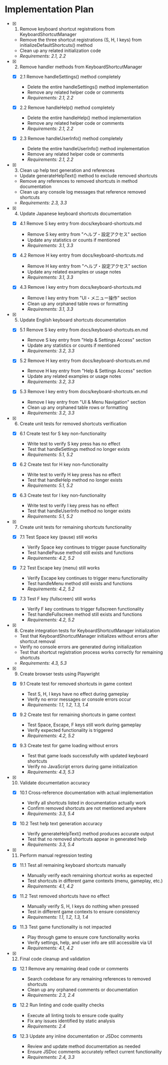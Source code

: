 # Implementation Plan

- [x] 1. Remove keyboard shortcut registrations from KeyboardShortcutManager
  - Remove the three shortcut registrations (S, H, I keys) from initializeDefaultShortcuts() method
  - Clean up any related initialization code
  - _Requirements: 2.1, 2.2_

- [x] 2. Remove handler methods from KeyboardShortcutManager
  - [x] 2.1 Remove handleSettings() method completely
    - Delete the entire handleSettings() method implementation
    - Remove any related helper code or comments
    - _Requirements: 2.1, 2.2_

  - [x] 2.2 Remove handleHelp() method completely  
    - Delete the entire handleHelp() method implementation
    - Remove any related helper code or comments
    - _Requirements: 2.1, 2.2_

  - [x] 2.3 Remove handleUserInfo() method completely
    - Delete the entire handleUserInfo() method implementation  
    - Remove any related helper code or comments
    - _Requirements: 2.1, 2.2_

- [x] 3. Clean up help text generation and references
  - Update generateHelpText() method to exclude removed shortcuts
  - Remove any references to removed shortcuts in method documentation
  - Clean up any console log messages that reference removed shortcuts
  - _Requirements: 2.3, 3.3_

- [x] 4. Update Japanese keyboard shortcuts documentation
  - [x] 4.1 Remove S key entry from docs/keyboard-shortcuts.md
    - Remove S key entry from "ヘルプ・設定アクセス" section
    - Update any statistics or counts if mentioned
    - _Requirements: 3.1, 3.3_

  - [x] 4.2 Remove H key entry from docs/keyboard-shortcuts.md
    - Remove H key entry from "ヘルプ・設定アクセス" section  
    - Update any related examples or usage notes
    - _Requirements: 3.1, 3.3_

  - [x] 4.3 Remove I key entry from docs/keyboard-shortcuts.md
    - Remove I key entry from "UI・メニュー操作" section
    - Clean up any orphaned table rows or formatting
    - _Requirements: 3.1, 3.3_

- [x] 5. Update English keyboard shortcuts documentation
  - [x] 5.1 Remove S key entry from docs/keyboard-shortcuts.en.md
    - Remove S key entry from "Help & Settings Access" section
    - Update any statistics or counts if mentioned
    - _Requirements: 3.2, 3.3_

  - [x] 5.2 Remove H key entry from docs/keyboard-shortcuts.en.md
    - Remove H key entry from "Help & Settings Access" section
    - Update any related examples or usage notes  
    - _Requirements: 3.2, 3.3_

  - [x] 5.3 Remove I key entry from docs/keyboard-shortcuts.en.md
    - Remove I key entry from "UI & Menu Navigation" section
    - Clean up any orphaned table rows or formatting
    - _Requirements: 3.2, 3.3_

- [x] 6. Create unit tests for removed shortcuts verification
  - [x] 6.1 Create test for S key non-functionality
    - Write test to verify S key press has no effect
    - Test that handleSettings method no longer exists
    - _Requirements: 5.1, 5.2_

  - [x] 6.2 Create test for H key non-functionality
    - Write test to verify H key press has no effect
    - Test that handleHelp method no longer exists
    - _Requirements: 5.1, 5.2_

  - [x] 6.3 Create test for I key non-functionality
    - Write test to verify I key press has no effect
    - Test that handleUserInfo method no longer exists
    - _Requirements: 5.1, 5.2_

- [x] 7. Create unit tests for remaining shortcuts functionality
  - [x] 7.1 Test Space key (pause) still works
    - Verify Space key continues to trigger pause functionality
    - Test handlePause method still exists and functions
    - _Requirements: 4.2, 5.2_

  - [x] 7.2 Test Escape key (menu) still works
    - Verify Escape key continues to trigger menu functionality
    - Test handleMenu method still exists and functions
    - _Requirements: 4.2, 5.2_

  - [x] 7.3 Test F key (fullscreen) still works
    - Verify F key continues to trigger fullscreen functionality
    - Test handleFullscreen method still exists and functions
    - _Requirements: 4.2, 5.2_

- [x] 8. Create integration tests for KeyboardShortcutManager initialization
  - Test that KeyboardShortcutManager initializes without errors after shortcut removal
  - Verify no console errors are generated during initialization
  - Test that shortcut registration process works correctly for remaining shortcuts
  - _Requirements: 4.3, 5.3_

- [x] 9. Create browser tests using Playwright
  - [x] 9.1 Create test for removed shortcuts in game context
    - Test S, H, I keys have no effect during gameplay
    - Verify no error messages or console errors occur
    - _Requirements: 1.1, 1.2, 1.3, 1.4_

  - [x] 9.2 Create test for remaining shortcuts in game context
    - Test Space, Escape, F keys still work during gameplay
    - Verify expected functionality is triggered
    - _Requirements: 4.2, 5.2_

  - [x] 9.3 Create test for game loading without errors
    - Test that game loads successfully with updated keyboard shortcuts
    - Verify no JavaScript errors during game initialization
    - _Requirements: 4.3, 5.3_

- [x] 10. Validate documentation accuracy
  - [x] 10.1 Cross-reference documentation with actual implementation
    - Verify all shortcuts listed in documentation actually work
    - Confirm removed shortcuts are not mentioned anywhere
    - _Requirements: 3.3, 5.4_

  - [x] 10.2 Test help text generation accuracy
    - Verify generateHelpText() method produces accurate output
    - Test that no removed shortcuts appear in generated help
    - _Requirements: 3.3, 5.4_

- [x] 11. Perform manual regression testing
  - [x] 11.1 Test all remaining keyboard shortcuts manually
    - Manually verify each remaining shortcut works as expected
    - Test shortcuts in different game contexts (menu, gameplay, etc.)
    - _Requirements: 4.1, 4.2_

  - [x] 11.2 Test removed shortcuts have no effect
    - Manually verify S, H, I keys do nothing when pressed
    - Test in different game contexts to ensure consistency
    - _Requirements: 1.1, 1.2, 1.3, 1.4_

  - [x] 11.3 Test game functionality is not impacted
    - Play through game to ensure core functionality works
    - Verify settings, help, and user info are still accessible via UI
    - _Requirements: 4.1, 4.2_

- [x] 12. Final code cleanup and validation
  - [x] 12.1 Remove any remaining dead code or comments
    - Search codebase for any remaining references to removed shortcuts
    - Clean up any orphaned comments or documentation
    - _Requirements: 2.3, 2.4_

  - [x] 12.2 Run linting and code quality checks
    - Execute all linting tools to ensure code quality
    - Fix any issues identified by static analysis
    - _Requirements: 2.4_

  - [x] 12.3 Update any inline documentation or JSDoc comments
    - Review and update method documentation as needed
    - Ensure JSDoc comments accurately reflect current functionality
    - _Requirements: 2.4, 3.3_